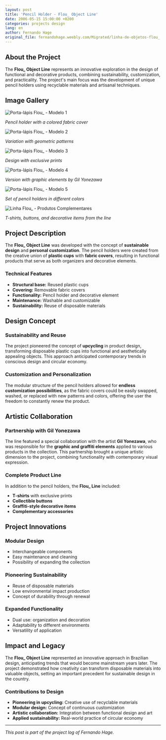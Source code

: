 ```yaml
---
layout: post
title: 'Pencil Holder - Flou_ Object Line'
date: 2006-05-15 15:00:00 +0200
categories: projects design
lang: en
author: Fernando Hage
original_file: fernandohage.weebly.com/Migrated/linha-de-objetos-flou_.html
---
```


## About the Project

The **Flou_ Object Line** represents an innovative exploration in the design of functional and decorative products, combining sustainability, customization, and practicality. The project's main focus was the development of unique pencil holders using recyclable materials and artisanal techniques.

## Image Gallery


![Porta-lápis Flou_ - Modelo 1](/assets/images/2006-05-15-linha-objetos-flou-design-produto-01.jpg)

*Pencil holder with a colored fabric cover*


![Porta-lápis Flou_ - Modelo 2](/assets/images/2006-05-15-linha-objetos-flou-design-produto-02.jpg)

*Variation with geometric patterns*


![Porta-lápis Flou_ - Modelo 3](/assets/images/2006-05-15-linha-objetos-flou-design-produto-03.jpg)

*Design with exclusive prints*


![Porta-lápis Flou_ - Modelo 4](/assets/images/2006-05-15-linha-objetos-flou-design-produto-04.jpg)

*Version with graphic elements by Gil Yonezawa*


![Porta-lápis Flou_ - Modelo 5](/assets/images/2006-05-15-linha-objetos-flou-design-produto-05.jpg)

*Set of pencil holders in different colors*


![Linha Flou_ - Produtos Complementares](/assets/images/2006-05-15-linha-objetos-flou-design-produto-06.jpg)

*T-shirts, buttons, and decorative items from the line*

## Project Description

The **Flou_ Object Line** was developed with the concept of **sustainable design** and **personal customization**. The pencil holders were created from the creative union of **plastic cups** with **fabric covers**, resulting in functional products that serve as both organizers and decorative elements.

### Technical Features

- **Structural base:** Reused plastic cups
- **Covering:** Removable fabric covers
- **Functionality:** Pencil holder and decorative element
- **Maintenance:** Washable and customizable
- **Sustainability:** Reuse of disposable materials

## Design Concept

### Sustainability and Reuse

The project pioneered the concept of **upcycling** in product design, transforming disposable plastic cups into functional and aesthetically appealing objects. This approach anticipated contemporary trends in conscious design and circular economy.

### Customization and Personalization

The modular structure of the pencil holders allowed for **endless customization possibilities**, as the fabric covers could be easily swapped, washed, or replaced with new patterns and colors, offering the user the freedom to constantly renew the product.

## Artistic Collaboration

### Partnership with Gil Yonezawa

The line featured a special collaboration with the artist **Gil Yonezawa**, who was responsible for the **graphic and graffiti elements** applied to various products in the collection. This partnership brought a unique artistic dimension to the project, combining functionality with contemporary visual expression.

### Complete Product Line

In addition to the pencil holders, the **Flou_ Line** included:

- **T-shirts** with exclusive prints
- **Collectible buttons**
- **Graffiti-style decorative items**
- **Complementary accessories**

## Project Innovations

### Modular Design

- Interchangeable components
- Easy maintenance and cleaning
- Possibility of expanding the collection

### Pioneering Sustainability

- Reuse of disposable materials
- Low environmental impact production
- Concept of durability through renewal

### Expanded Functionality

- Dual use: organization and decoration
- Adaptability to different environments
- Versatility of application

## Impact and Legacy

The **Flou_ Object Line** represented an innovative approach in Brazilian design, anticipating trends that would become mainstream years later. The project demonstrated how creativity can transform disposable materials into valuable objects, setting an important precedent for sustainable design in the country.

### Contributions to Design

- **Pioneering in upcycling:** Creative use of recyclable materials
- **Modular design:** Concept of continuous customization
- **Artistic collaboration:** Integration between functional design and art
- **Applied sustainability:** Real-world practice of circular economy

---

*This post is part of the project log of Fernando Hage.*